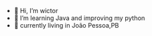 - 👋 Hi, I’m wictor
- 🌱 I’m learning Java and improving my python
- 📍 currently living in João Pessoa,PB
